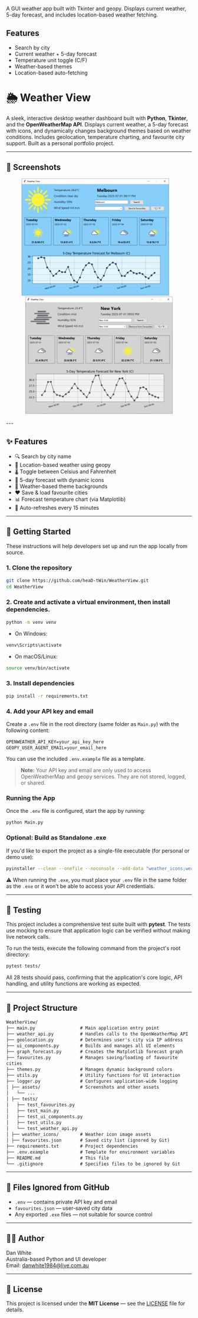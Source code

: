 
A GUI weather app built with Tkinter and geopy. Displays current weather, 5-day forecast, and includes location-based weather fetching.

## Features
- Search by city
- Current weather + 5-day forecast
- Temperature unit toggle (C/F)
- Weather-based themes
- Location-based auto-fetching

# 🌦️ Weather View

A sleek, interactive desktop weather dashboard built with **Python**, **Tkinter**, and the **OpenWeatherMap API**. Displays current weather, a 5-day forecast with icons, and dynamically changes background themes based on weather conditions. Includes geolocation, temperature charting, and favourite city support. Built as a personal portfolio project.

---

## 📸 Screenshots

<p align="center">
  <img src="./assets/WVScreenshot1.png" alt="Weather Melbourne: clear sky" width="400" />
  &nbsp;&nbsp;&nbsp;&nbsp;
  <img src="./assets/WVScreenshot2.png" alt="Weather New York: mist" width="400" />
</p>
---

## ✨ Features

- 🔍 Search by city name
- 📍 Location-based weather using geopy
- 🌡️ Toggle between Celsius and Fahrenheit
- 📅 5-day forecast with dynamic icons
- 🎨 Weather-based theme backgrounds
- ❤️ Save & load favourite cities
- 📊 Forecast temperature chart (via Matplotlib)
- 🔄 Auto-refreshes every 15 minutes

---

## 🚀 Getting Started

These instructions will help developers set up and run the app locally from source.

### 1. Clone the repository

```bash
git clone https://github.com/heaD-tWin/WeatherView.git
cd WeatherView
```

### 2. Create and activate a virtual environment, then install dependencies.

```bash
python -m venv venv
```

- On Windows:

```bash
venv\Scripts\activate
```

- On macOS/Linux:

```bash
source venv/bin/activate
```

### 3. Install dependencies

```bash
pip install -r requirements.txt
```

### 4. Add your API key and email

Create a `.env` file in the root directory (same folder as `Main.py`) with the following content:

```env
OPENWEATHER_API_KEY=your_api_key_here
GEOPY_USER_AGENT_EMAIL=your_email_here
```

You can use the included `.env.example` file as a template.

> **Note:** Your API key and email are only used to access OpenWeatherMap and geopy services. They are not stored, logged, or shared.

### Running the App

Once the `.env` file is configured, start the app by running:

```bash
python Main.py
```

### Optional: Build as Standalone .exe

If you'd like to export the project as a single-file executable (for personal or demo use):

```bash
pyinstaller --clean --onefile --noconsole --add-data "weather_icons;weather_icons" Main.py
```

⚠️ When running the `.exe`, you must place your `.env` file in the same folder as the `.exe` or it won’t be able to access your API credentials.

---

## 🧪 Testing

This project includes a comprehensive test suite built with **pytest**. The tests use mocking to ensure that application logic can be verified without making live network calls.

To run the tests, execute the following command from the project's root directory:

```bash
pytest tests/
```

All 28 tests should pass, confirming that the application's core logic, API handling, and utility functions are working as expected.

---

## 📁 Project Structure

```
WeatherView/ 
├── main.py                 # Main application entry point 
├── weather_api.py          # Handles calls to the OpenWeatherMap API 
├── geolocation.py          # Determines user's city via IP address 
├── ui_components.py        # Builds and manages all UI elements 
├── graph_forecast.py       # Creates the Matplotlib forecast graph 
├── favourites.py           # Manages saving/loading of favourite cities 
├── themes.py               # Manages dynamic background colors 
├── utils.py                # Utility functions for UI interaction 
├── logger.py               # Configures application-wide logging 
│ ├── assets/               # Screenshots and other assets 
│   └── ... 
│ ├── tests/ 
│   ├── test_favourites.py 
│   ├── test_main.py 
│   ├── test_ui_components.py 
│   ├── test_utils.py 
│   └── test_weather_api.py 
│ ├── weather_icons/        # Weather icon image assets 
│ ├── favourites.json       # Saved city list (ignored by Git) 
├── requirements.txt        # Project dependencies 
├── .env.example            # Template for environment variables 
├── README.md               # This file 
└── .gitignore              # Specifies files to be ignored by Git
```

---

## 🙅 Files Ignored from GitHub

- `.env` — contains private API key and email  
- `favourites.json` — user-saved city data  
- Any exported `.exe` files — not suitable for source control

---

## 👨‍💻 Author

Dan White  
Australia-based Python and UI developer  
Email: danwhite1984@live.com.au

---

## 📄 License

This project is licensed under the **MIT License** — see the [LICENSE](LICENSE) file for details.



